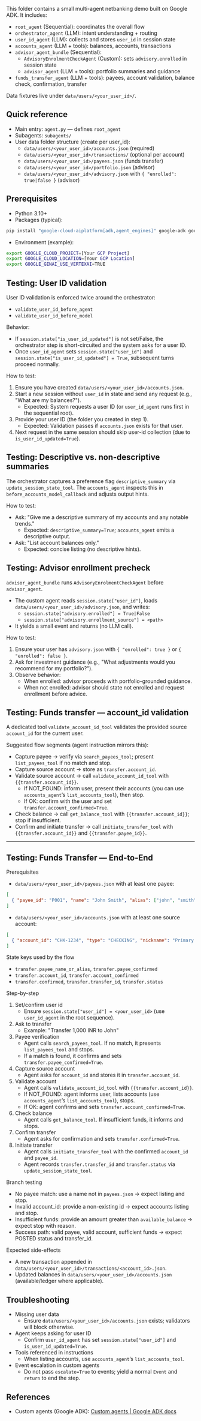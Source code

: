 This folder contains a small multi-agent netbanking demo built on Google ADK. It includes:
- `root_agent` (Sequential): coordinates the overall flow
- `orchestrator_agent` (LLM): intent understanding + routing
- `user_id_agent` (LLM): collects and stores `user_id` in session state
- `accounts_agent` (LLM + tools): balances, accounts, transactions
- `advisor_agent_bundle` (Sequential):
  - `AdvisoryEnrolmentCheckAgent` (Custom): sets `advisory.enrolled` in session state
  - `advisor_agent` (LLM + tools): portfolio summaries and guidance
- `funds_transfer_agent` (LLM + tools): payees, account validation, balance check, confirmation, transfer

Data fixtures live under `data/users/<your_user_id>/`.

## Quick reference
- Main entry: `agent.py` — defines `root_agent`
- Subagents: `subagents/`
- User data folder structure (create per user_id):
  - `data/users/<your_user_id>/accounts.json` (required)
  - `data/users/<your_user_id>/transactions/` (optional per account)
  - `data/users/<your_user_id>/payees.json` (funds transfer)
  - `data/users/<your_user_id>/portfolio.json` (advisor)
  - `data/users/<your_user_id>/advisory.json` with `{ "enrolled": true|false }` (advisor)

## Prerequisites
- Python 3.10+
- Packages (typical):
```bash
pip install "google-cloud-aiplatform[adk,agent_engines]" google-adk google-genai
```
- Environment (example):
```bash
export GOOGLE_CLOUD_PROJECT=[Your GCP Project]
export GOOGLE_CLOUD_LOCATION=[Your GCP Location]
export GOOGLE_GENAI_USE_VERTEXAI=TRUE
```

## Testing: User ID validation
User ID validation is enforced twice around the orchestrator:
- `validate_user_id_before_agent`
- `validate_user_id_before_model`

Behavior:
- If `session.state["is_user_id_updated"]` is not set/False, the orchestrator step is short-circuited and the system asks for a user ID.
- Once `user_id_agent` sets `session.state["user_id"]` and `session.state["is_user_id_updated"] = True`, subsequent turns proceed normally.

How to test:
1) Ensure you have created `data/users/<your_user_id>/accounts.json`.
2) Start a new session without `user_id` in state and send any request (e.g., "What are my balances?").
   - Expected: System requests a user ID (or `user_id_agent` runs first in the sequential root).
3) Provide your user ID (the folder you created in step 1).
   - Expected: Validation passes if `accounts.json` exists for that user.
4) Next request in the same session should skip user-id collection (due to `is_user_id_updated=True`).

## Testing: Descriptive vs. non-descriptive summaries
The orchestrator captures a preference flag `descriptive_summary` via `update_session_state_tool`. The `accounts_agent` inspects this in `before_accounts_model_callback` and adjusts output hints.

How to test:
- Ask: "Give me a descriptive summary of my accounts and any notable trends."
  - Expected: `descriptive_summary=True`; `accounts_agent` emits a descriptive output.
- Ask: "List account balances only."
  - Expected: concise listing (no descriptive hints).

## Testing: Advisor enrollment precheck
`advisor_agent_bundle` runs `AdvisoryEnrolmentCheckAgent` before `advisor_agent`.
- The custom agent reads `session.state["user_id"]`, loads `data/users/<your_user_id>/advisory.json`, and writes:
  - `session.state["advisory.enrolled"] = True|False`
  - `session.state["advisory.enrollment_source"] = <path>`
- It yields a small event and returns (no LLM call).

How to test:
1) Ensure your user has `advisory.json` with `{ "enrolled": true }` or `{ "enrolled": false }`.
2) Ask for investment guidance (e.g., "What adjustments would you recommend for my portfolio?").
3) Observe behavior:
   - When enrolled: advisor proceeds with portfolio-grounded guidance.
   - When not enrolled: advisor should state not enrolled and request enrollment before advice.

## Testing: Funds transfer — account_id validation
A dedicated tool `validate_account_id_tool` validates the provided source `account_id` for the current user.

Suggested flow segments (agent instruction mirrors this):
- Capture payee → verify via `search_payees_tool`; present `list_payees_tool` if no match and stop.
- Capture source account → store as `transfer.account_id`.
- Validate source account → call `validate_account_id_tool` with `{{transfer.account_id}}`.
  - If NOT_FOUND: inform user, present their accounts (you can use `accounts_agent`’s `list_accounts_tool`), then stop.
  - If OK: confirm with the user and set `transfer.account_confirmed=True`.
- Check balance → call `get_balance_tool` with `{{transfer.account_id}}`; stop if insufficient.
- Confirm and initiate transfer → call `initiate_transfer_tool` with `{{transfer.account_id}}` and `{{transfer.payee_id}}`.

---

## Testing: Funds Transfer — End-to-End

Prerequisites
- `data/users/<your_user_id>/payees.json` with at least one payee:
```json
[
  { "payee_id": "P001", "name": "John Smith", "alias": ["john", "smith"] }
]
```
- `data/users/<your_user_id>/accounts.json` with at least one source account:
```json
[
  { "account_id": "CHK-1234", "type": "CHECKING", "nickname": "Primary Checking", "currency": "INR", "balance": 50000, "available_balance": 45000 }
]
```

State keys used by the flow
- `transfer.payee_name_or_alias`, `transfer.payee_confirmed`
- `transfer.account_id`, `transfer.account_confirmed`
- `transfer.confirmed`, `transfer.transfer_id`, `transfer.status`

Step-by-step
1) Set/confirm user id
   - Ensure `session.state["user_id"] = <your_user_id>` (use `user_id_agent` in the root sequence).
2) Ask to transfer
   - Example: "Transfer 1,000 INR to John"
3) Payee verification
   - Agent calls `search_payees_tool`. If no match, it presents `list_payees_tool` and stops.
   - If a match is found, it confirms and sets `transfer.payee_confirmed=True`.
4) Capture source account
   - Agent asks for `account_id` and stores it in `transfer.account_id`.
5) Validate account
   - Agent calls `validate_account_id_tool` with `{{transfer.account_id}}`.
   - If NOT_FOUND: agent informs user, lists accounts (use `accounts_agent`’s `list_accounts_tool`), stops.
   - If OK: agent confirms and sets `transfer.account_confirmed=True`.
6) Check balance
   - Agent calls `get_balance_tool`. If insufficient funds, it informs and stops.
7) Confirm transfer
   - Agent asks for confirmation and sets `transfer.confirmed=True`.
8) Initiate transfer
   - Agent calls `initiate_transfer_tool` with the confirmed `account_id` and `payee_id`.
   - Agent records `transfer.transfer_id` and `transfer.status` via `update_session_state_tool`.

Branch testing
- No payee match: use a name not in `payees.json` → expect listing and stop.
- Invalid account_id: provide a non-existing id → expect accounts listing and stop.
- Insufficient funds: provide an amount greater than `available_balance` → expect stop with reason.
- Success path: valid payee, valid account, sufficient funds → expect POSTED status and transfer_id.

Expected side-effects
- A new transaction appended in `data/users/<your_user_id>/transactions/<account_id>.json`.
- Updated balances in `data/users/<your_user_id>/accounts.json` (available/ledger where applicable).

## Troubleshooting
- Missing user data
  - Ensure `data/users/<your_user_id>/accounts.json` exists; validators will block otherwise.
- Agent keeps asking for user ID
  - Confirm `user_id_agent` has set `session.state["user_id"]` and `is_user_id_updated=True`.
- Tools referenced in instructions
  - When listing accounts, use `accounts_agent`’s `list_accounts_tool`.
- Event escalation in custom agents
  - Do not pass `escalate=True` to events; yield a normal `Event` and `return` to end the step.

## References
- Custom agents (Google ADK): [Custom agents | Google ADK docs](https://google.github.io/adk-docs/agents/custom-agents/) 